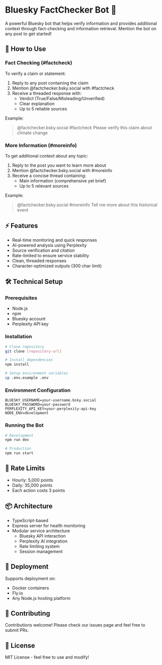 # Bluesky FactChecker Bot 🤖

A powerful Bluesky bot that helps verify information and provides additional context through fact-checking and information retrieval. Mention the bot on any post to get started!

## 🎯 How to Use

### Fact Checking (#factcheck)

To verify a claim or statement:

1. Reply to any post containing the claim
2. Mention @factchecker.bsky.social with #factcheck
3. Receive a threaded response with:
   - Verdict (True/False/Misleading/Unverified)
   - Clear explanation
   - Up to 5 reliable sources

Example:
> @factchecker.bsky.social #factcheck
> Please verify this claim about climate change

### More Information (#moreinfo)

To get additional context about any topic:

1. Reply to the post you want to learn more about
2. Mention @factchecker.bsky.social with #moreinfo
3. Receive a concise thread containing:
   - Main information (comprehensive yet brief)
   - Up to 5 relevant sources

Example:
> @factchecker.bsky.social #moreinfo
> Tell me more about this historical event

## ⚡️ Features

- Real-time monitoring and quick responses
- AI-powered analysis using Perplexity
- Source verification and citation
- Rate-limited to ensure service stability
- Clean, threaded responses
- Character-optimized outputs (300 char limit)

## 🛠 Technical Setup

### Prerequisites

- Node.js
- npm
- Bluesky account
- Perplexity API key

### Installation

```bash
# Clone repository
git clone [repository-url]

# Install dependencies
npm install

# Setup environment variables
cp .env.example .env
```

### Environment Configuration

```env
BLUESKY_USERNAME=your-username.bsky.social
BLUESKY_PASSWORD=your-password
PERPLEXITY_API_KEY=your-perplexity-api-key
NODE_ENV=development
```

### Running the Bot

```bash
# Development 
npm run dev

# Production
npm run start
```

## 🚦 Rate Limits

- Hourly: 5,000 points
- Daily: 35,000 points
- Each action costs 3 points

## 📦 Architecture

- TypeScript-based
- Express server for health monitoring
- Modular service architecture
  - Bluesky API interaction
  - Perplexity AI integration
  - Rate limiting system
  - Session management

## 🔄 Deployment

Supports deployment on:

- Docker containers
- Fly.io
- Any Node.js hosting platform

## 🤝 Contributing

Contributions welcome! Please check our issues page and feel free to submit PRs.

## 📝 License

MIT License - feel free to use and modify!
